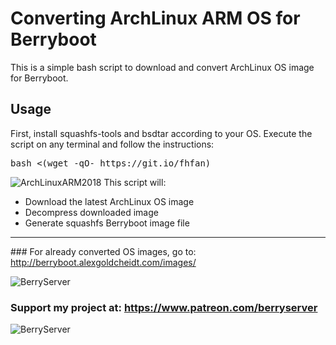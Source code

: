 # Converting ArchLinux ARM OS for Berryboot
This is a simple bash script to download and convert ArchLinux OS image for Berryboot.
## Usage
First, install squashfs-tools and bsdtar according to your OS.
Execute the script on any terminal and follow the instructions:
<pre>bash <(wget -qO- https://git.io/fhfan)</pre>
![ArchLinuxARM2018](https://dl.inwebxdesigns.com/storage/hotlink-ok/archlinux_script_dec_2018.png)
This script will:
<ul>
 	<li>Download the latest ArchLinux OS image</li>
 	<li>Decompress downloaded image</li> 	
 	<li>Generate squashfs Berryboot image file</li>
</ul>
<hr>
### For already converted OS images, go to: <a target="_blank" href="http://berryboot.alexgoldcheidt.com/images/">http://berryboot.alexgoldcheidt.com/images/</a>

![BerryServer](https://dl.inwebxdesigns.com/storage/hotlink-ok/berryserver_logo_server_04_2017.png)

### Support my project at: <a target="_blank" href="https://www.patreon.com/berryserver">https://www.patreon.com/berryserver</a>

![BerryServer](https://dl.inwebxdesigns.com/storage/hotlink-ok/patreon-berryserver1.png)

&nbsp;
